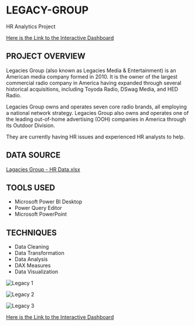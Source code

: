 # LEGACY-GROUP
HR Analytics Project


[Here is the Link to the Interactive Dashboard](https://app.powerbi.com/view?r=eyJrIjoiNGE2MzdlNWMtYzhjMi00NGZlLTljZDEtNDMyMWFhYzI3NWM0IiwidCI6IjgyMjU5N2NkLTQ1ZTYtNDEzMS1hM2JkLTNiNWUwZTFhNzI0MyJ9)

## PROJECT OVERVIEW
Legacies Group (also known as Legacies Media & Entertainment) is an American media company formed in 2010. It is the owner of the largest commercial radio company in America having expanded through several historical acquisitions, including Toyoda Radio, DSwag Media, and HED Radio. 

Legacies Group owns and operates seven core radio brands, all employing a national network strategy. Legacies Group also owns and operates one of the leading out-of-home advertising (OOH) companies in America through its Outdoor Division. 

They are currently having HR issues and experienced HR analysts to help.

## DATA SOURCE

[Lagacies Group - HR Data.xlsx](https://github.com/Shakirahhh/LEGACY-GROUP/files/14651965/Lagacies.Group.-.HR.Data.xlsx)

## TOOLS USED
- Microsoft Power BI Desktop
- Power Query Editor
- Microsoft PowerPoint

## TECHNIQUES
- Data Cleaning
- Data Transformation
- Data Analysis
- DAX Measures
- Data Visualization

![Legacy 1](https://github.com/Shakirahhh/LEGACY-GROUP/assets/112478111/61102e78-b94a-4052-89f5-b787f405864f)

![Legacy 2](https://github.com/Shakirahhh/LEGACY-GROUP/assets/112478111/d419c85d-f44b-4c92-a59a-e31ec04a19f5)


![Legacy 3](https://github.com/Shakirahhh/LEGACY-GROUP/assets/112478111/8de10c96-58a6-48a5-b6af-40e3e1987458)


[Here is the Link to the Interactive Dashboard](https://app.powerbi.com/view?r=eyJrIjoiNGE2MzdlNWMtYzhjMi00NGZlLTljZDEtNDMyMWFhYzI3NWM0IiwidCI6IjgyMjU5N2NkLTQ1ZTYtNDEzMS1hM2JkLTNiNWUwZTFhNzI0MyJ9)
